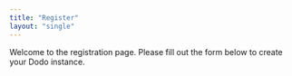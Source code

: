 ```yaml
---
title: "Register"
layout: "single"
---
```


Welcome to the registration page. Please fill out the form below to create your Dodo instance.
